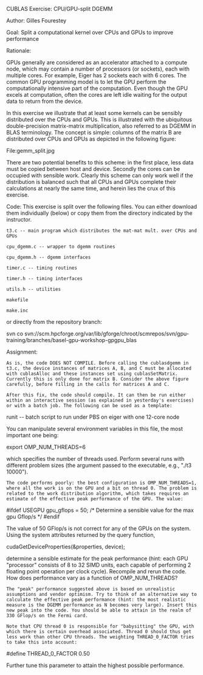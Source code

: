 CUBLAS Exercise: CPU/GPU-split DGEMM

Author: Gilles Fourestey

Goal: Split a computational kernel over CPUs and GPUs to improve performance

Rationale:

GPUs generally are considered as an accelerator attached to a compute node, which may contain a number of processors (or sockets), each with multiple cores. For example, Eiger has 2 sockets each with 6 cores. The common GPU programming model is to let the GPU perform the computationally intensive part of the computation. Even though the GPU excels at computation, often the cores are left idle waiting for the output data to return from the device.

In this exercise we illustrate that at least some kernels can be sensibly distributed over the CPUs and GPUs. This is illustrated with the ubiquitous double-precision matrix-matrix multiplication, also referred to as DGEMM in BLAS terminology. The concept is simple: columns of the matrix B are distributed over CPUs and GPUs as depicted in the following figure:

File:gemm_split.jpg

There are two potential benefits to this scheme: in the first place, less data must be copied between host and device. Secondly the cores can be occupied with sensible work. Clearly this scheme can only work well if the distribution is balanced such that all CPUs and GPUs complete their calculations at nearly the same time, and herein lies the crux of this exercise.

Code: This exercise is split over the following files. You can either download them individually (below) or copy them from the directory indicated by the instructor.

    t3.c -- main program which distributes the mat-mat mult. over CPUs and GPUs 

    cpu_dgemm.c -- wrapper to dgemm routines 

    cpu_dgemm.h -- dgemm interfaces 

    timer.c -- timing routines 

    timer.h -- timing interfaces 

    utils.h -- utilities 

    makefile 

    make.inc 

or directly from the repository branch:

 svn co svn://scm.hpcforge.org/var/lib/gforge/chroot/scmrepos/svn/gpu-training/branches/basel-gpu-workshop-gpgpu_blas

Assignment:

    As is, the code DOES NOT COMPILE. Before calling the cublasdgemm in t3.c, the device instances of matrices A, B, and C must be allocated with cublasAlloc and these instances set using cublasSetMatrix. Currently this is only done for matrix B. Consider the above figure carefully, before filling in the calls for matrices A and C. 

    After this fix, the code should compile. It can then be run either within an interactive session (as explained in yesterday's exercises) or with a batch job. The following can be used as a template: 

 runit -- batch script to run under PBS on eiger with one 12-core node

You can manipulate several environment variables in this file, the most important one being:

 export OMP_NUM_THREADS=6

which specifies the number of threads used. Perform several runs with different problem sizes (the argument passed to the executable, e.g., "./t3 10000").

    The code performs poorly: the best configuration is OMP_NUM_THREADS=1, where all the work is on the GPU and a bit on thread 0. The problem is related to the work distribution algorithm, which takes requires an estimate of the effective peak performance of the GPU. The value: 

#ifdef USEGPU
       gpu_gflops = 50;    /* Determine a sensible value for the max gpu Gflop/s */
#endif

The value of 50 GFlop/s is not correct for any of the GPUs on the system. Using the system attributes returned by the query function,

cudaGetDeviceProperties(&properties, device);

determine a sensible estimate for the peak performance (hint: each GPU "processor" consists of 8 to 32 SIMD units, each capable of performing 2 floating point operation per clock cycle). Recompile and rerun the code. How does performance vary as a function of OMP_NUM_THREADS?

    The "peak" performance suggested above is based on unrealistic assumptions and vendor optimism. Try to think of an alternative way to calculate the effective peak performance (hint: the most realistic measure is the DGEMM performance as N becomes very large). Insert this new peak into the code. You should be able to attain in the realm of 330 GFlop/s on the Fermi card. 

    Note that CPU thread 0 is responsible for "babysitting" the GPU, with which there is certain overhead associated. Thread 0 should thus get less work than other CPU threads. The weighting THREAD_0_FACTOR tries to take this into account: 

#define THREAD_0_FACTOR 0.50

Further tune this parameter to attain the highest possible performance. 
